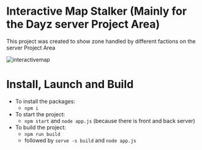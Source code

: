 # Interactive Map Stalker (Mainly for the Dayz server Project Area)

This project was created to show zone handled by different factions on the server Project Area

![interactivemap](https://user-images.githubusercontent.com/9019094/148196568-fa2740e7-20d7-475c-a8cc-1f908425c899.png)


# Install, Launch and Build

- To install the packages:
  - `npm i`
- To start the project:
  - `npm start` and `node app.js` (because there is front and back server)
- To build the project:
  - `npm run build`
  - followed by `serve -s build` and `node app.js`
